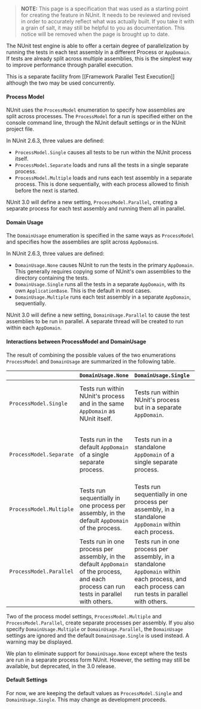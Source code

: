 > **NOTE:** This page is a specification that was used as a starting point for creating the feature in NUnit. It needs to be reviewed and revised in order to accurately reflect what was actually built. If you take it with a grain of salt, it may still be helpful to you as documentation. This notice will be removed when the page is brought up to date.

The NUnit test engine is able to offer a certain degree of parallelization by running the tests in each test assembly in a different Process or ```AppDomain```. If tests are already split across multiple assemblies, this is the simplest way to improve performance through parallel execution.

This is a separate facility from [[Framework Parallel Test Execution]] although the two may be used concurrently.

#### Process Model

NUnit uses the ```ProcessModel``` enumeration to specify how assemblies are split across processes. The ```ProcessModel``` for a run is specified either on the console command line, through the NUnit default settings or in the NUnit project file.

In NUnit 2.6.3, three values are defined:
  * ```ProcessModel.Single``` causes all tests to be run within the NUnit process itself.
  * ```ProcessModel.Separate``` loads and runs all the tests in a single separate process.
  * `ProcessModel.Multiple` loads and runs each test assembly in a separate process. This is done sequentially, with each process allowed to finish before the next is started.

NUnit 3.0 will define a new setting, `ProcessModel.Parallel`, creating a separate process for each test assembly and running them all in parallel.

#### Domain Usage

The ```DomainUsage``` enumeration is specified in the same ways as ```ProcessModel``` and specifies how the assemblies are split across `AppDomain`s.

In NUnit 2.6.3, three values are defined:
  * `DomainUsage.None` causes NUnit to run the tests in the primary `AppDomain`. This generally requires copying some of NUnit's own assemblies to the directory containing the tests.
  * `DomainUsage.Single` runs all the tests in a separate `AppDomain`, with its own `ApplicationBase`. This is the default in most cases.
  * `DomainUsage.Multiple` runs each test assembly in a separate `AppDomain`, sequentially.

NUnit 3.0 will define a new setting, `DomainUsage.Parallel` to cause the test assemblies to be run in parallel. A separate thread will be created to run within each `AppDomain`.

#### Interactions between ProcessModel and DomainUsage

The result of combining the possible values of the two enumerations ```ProcessModel``` and ```DomainUsage``` are summarized in the following table.

|                           | ```DomainUsage.None``` | ```DomainUsage.Single``` | ```DomainUsage.Multiple``` | ```DomainUsage.Parallel``` |
|----  | ---------------- | ------------------ | -------------------- | ------------------ |
| ```ProcessModel.Single``` | Tests run within NUnit's process and in the same ```AppDomain``` as NUnit itself. |Tests run within NUnit's process but in a separate ```AppDomain```. | Tests run sequentially within NUnit's process with one ```AppDomain``` for each test assembly. | Tests run within NUnit's process and each assembly runs in its own ```AppDomain```, in parallel with other assemblies. |
| ```ProcessModel.Separate``` | Tests run in the default ```AppDomain``` of a single separate process. | Tests run in a standalone ```AppDomain``` of a single separate process. | Tests run sequentially in single separate process, with one ```AppDomain``` for each assembly. | Tests run in a single separate process, with one ```AppDomain``` for each assembly which can run in parallel with other assemblies. |
| ```ProcessModel.Multiple``` | Tests run sequentially in one process per assembly, in the default ```AppDomain``` of the process. | Tests run sequentially in one process per assembly, in a standalone ```AppDomain``` within each process. | Invalid option, ```DomainUsage.Single``` will be used. | Invalid option, ```DomainUsage.Single``` will be used. |
| ```ProcessModel.Parallel``` | Tests run in one process per assembly, in the default ```AppDomain``` of the process, and each process can run tests in parallel with others. | Tests run in one process per assembly, in a standalone ```AppDomain``` within each process, and each process can run tests in parallel with others. | Invalid option, ```DomainUsage.Single``` will be used. | Invalid option, ```DomainUsage.Single``` will be used. |

Two of the process model settings, `ProcessModel.Multiple` and `ProcessModel.Parallel`, create separate processes per assembly. If you also specify `DomainUsage.Multiple` or `DomainUsage.Parallel`, the `DomainUsage` settings are ignored and the default `DomainUsage.Single` is used instead. A warning may be displayed.

We plan to eliminate support for `DomainUsage.None` except where the tests are run in a separate process form NUnit. However, the setting may still be available, but deprecated, in the 3.0 release.

#### Default Settings

For now, we are keeping the default values as `ProcessModel.Single` and `DomainUsage.Single`. This may change as development proceeds.